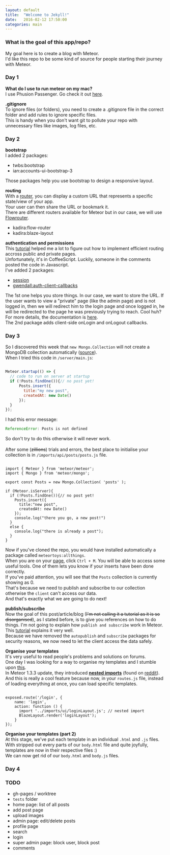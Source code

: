 ```yaml
---
layout: default
title:  "Welcome to Jekyll!"
date:   2016-02-12 17:50:00
categories: main
---
```

### What is the goal of this app/repo?
My goal here is to create a blog with Meteor.<br>
I'd like this repo to be some kind of source for people starting their journey with Meteor.

### Day 1
**What do I use to run meteor on my mac?**<br>
I use Phusion Passenger. Go check it out [here](https://www.phusionpassenger.com/).

**.gitignore**<br>
To ignore files (or folders), you need to create a .gitignore file in the correct folder and add rules to ignore specific files.<br>
This is handy when you don't want git to pollute your repo with unnecessary files like images, log files, etc.

### Day 2
**bootstrap**<br>
I added 2 packages:<br>
- twbs:bootstrap<br>
- ian:accounts-ui-bootstrap-3<br>

Those packages help you use bootstrap to design a responsive layout.<br>

**routing**<br>
With a [router](https://guide.meteor.com/routing.html), you can display a custom URL that represents a specific state/view of your app.<br>
Your user can then share the URL or bookmark it.<br>
There are different routers available for Meteor but in our case, we will use [Flowrouter](https://kadira.io/academy/meteor-routing-guide/content/introduction-to-flow-router).
- kadira:flow-router<br>
- kadira:blaze-layout<br>

**authentication and permissions**<br>
This [tutorial](https://medium.com/@satyavh/using-flow-router-for-authentication-ba7bb2644f42#.y9pybhiao) helped me a lot to figure out how to implement efficient routing accross public and private pages.<br>
Unfortunately, it's in CoffeeScript. Luckily, someone in the comments posted the code in Javascript.<br>
I've added 2 packages:<br>
- [session](https://atmospherejs.com/meteor/session)<br>
- [gwendall:auth-client-callbacks](https://atmospherejs.com/gwendall/auth-client-callbacks)<br>

The 1st one helps you store things. In our case, we want to store the URL. If the user wants to view a "private" page (like the admin page) and is not logged in, then we will redirect him to the login page and once logged in, he will be redirected to the page he was previously trying to reach. Cool huh?<br>
For more details, the documentation is [here](https://docs.meteor.com/api/session.html).<br>
The 2nd package adds client-side onLogin and onLogout callbacks.

### Day 3
So I discovered this week that `new Mongo.Collection` will not create a MongoDB collection automatically ([source](http://stackoverflow.com/a/37847071)).<br>
When I tried this code in `/server/main.js`:<br>

``` js

Meteor.startup(() => {
  // code to run on server at startup
  if (!Posts.findOne()){// no post yet!
      Posts.insert({
        title:"my new post",
        createdAt: new Date()
      });
  }
});
```

I had this error message:<br>

```js
ReferenceError: Posts is not defined
```

So don't try to do this otherwise it will never work.<br>
<br>
After some (~~zillions~~) trials and errors, the best place to initialise your collection is in `/imports/api/posts/posts.js` file.<br>

```

import { Meteor } from 'meteor/meteor';
import { Mongo } from 'meteor/mongo';

export const Posts = new Mongo.Collection( 'posts' );

if (Meteor.isServer){
  if (!Posts.findOne()){// no post yet!
    Posts.insert({
      title:"new post",
      createdAt: new Date()
    });
    console.log("there you go, a new post!")
  }
  else {
    console.log("there is already a post");
  }
}

```

Now if you've cloned the repo, you would have installed automatically a package called `meteortoys:allthings`.<br>
When you are on your [page](http://0.0.0.0:3000/), click `Ctrl + M`. You will be able to access some useful tools. One of them lets you know if your inserts have been done correctly.<br>
If you've paid attention, you will see that the `Posts` collection is currently showing as 0.<br>
That's because we need to publish and subscribe to our collection otherwise the `client` can't access our data.<br>
And that's exactly what we are going to do next!<br>

**publish/subscribe**<br>
Now the goal of this post/article/blog (~~I'm not calling it a tutorial as it is so disorganised~~), as I stated before, is to give you references on how to do things.
I'm not going to explain how `publish and subscribe` work in Meteor.<br>
This [tutorial](https://www.meteor.com/tutorials/blaze/publish-and-subscribe) explains it very well.<br>
Because we have removed the `autopublish` and `subscribe` packages for security reasons, we now need to let the client access the data safely.<br>

**Organise your templates**<br>
It's very useful to read people's problems and solutions on forums.<br>
One day I was looking for a way to organise my templates and I stumble upon [this](https://gitter.im/meteor/meteor?at=57606360dfb1d8aa45a3567b).<br>
In Meteor 1.3.3 update, they introduced [**nested imports**](https://github.com/benjamn/reify/blob/master/WHY_NEST_IMPORTS.md) (found on [reddit](https://www.reddit.com/r/javascript/comments/4m5f03/meteor_133_introduces_nested_import_statements_if/d3v3x0m)).<br>
And this is really a cool feature because now, in your `routes.js` file, instead of loading everything at once, you can load specific templates.<br>

```

exposed.route('/login', {
    name: 'login',
    action: function () {
      import '../imports/ui/loginLayout.js'; // nested import
      BlazeLayout.render('loginLayout');
    }
});

```

**Organise your templates (part 2)**<br>
At this stage, we've put each template in an individual `.html` and `.js` files.<br>
With stripped out every parts of our `body.html` file and quite joyfully, templates are now in their respective files :)<br>
We can now get rid of our `body.html` and `body.js` files.

### Day 4

### TODO
- gh-pages / worktree
- `tests` folder
- home page: list of all posts<br>
- add post page<br>
- upload images<br>
- admin page: edit/delete posts<br>
- profile page<br>
- search<br>
- login<br>
- super admin page: block user, block post<br>
- comments<br>